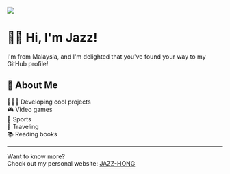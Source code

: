 <!-- <p align="center">
  <img src="Jazz2.png" alt="Jazz's Avatar" width="200"/>
</p> -->

![](Jazz2.png)

# 👋🏻 Hi, I'm Jazz!

I'm from Malaysia, and I'm delighted that you've found your way to my GitHub profile!

## 🌱 About Me

👨🏻‍💻 Developing cool projects <br/>
🎮 Video games <br>
🎾 Sports <br/>
🚗 Traveling <br/>
📚 Reading books <br/>

---

Want to know more?  
Check out my personal website: [JAZZ-HONG](https://jazz-hong.github.io)



